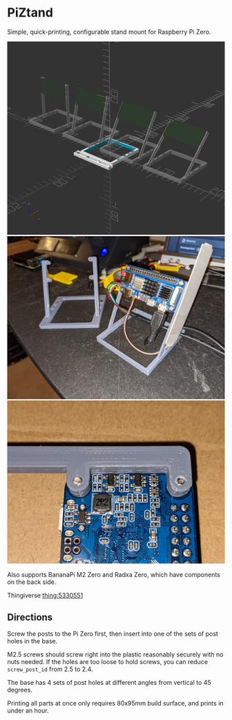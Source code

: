 # PiZtand
Simple, quick-printing, configurable stand mount for Raspberry Pi Zero.

![](PiZtand.png)
![](PiZtand.jpg)
![](PiZtand_rear.jpg)

Also supports BananaPi M2 Zero and Radxa Zero, which have components on the back side.

Thingiverse [thing:5330551](https://www.thingiverse.com/thing:5330551)

## Directions

Screw the posts to the Pi Zero first, then insert into one of the sets of post holes in the base.

M2.5 screws should screw right into the plastic reasonably securely with no nuts needed. If the holes are too loose to hold screws, you can reduce ```screw_post_id``` from 2.5 to 2.4.

The base has 4 sets of post holes at different angles from vertical to 45 degrees.

Printing all parts at once only requires 80x95mm build surface, and prints in under an hour.

<!--
## Configurable options
The scad file has several variables that you can change.

```style = "thin";``` or ```"chunky"```

...
-->
